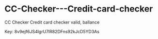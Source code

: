 # CC-Checker---Credit-card-checker
CC Checker Credit card checker valid, ballance

Key:  8v9ejf6JS4lgrU7lR82DFns92kJcD5YD3As
